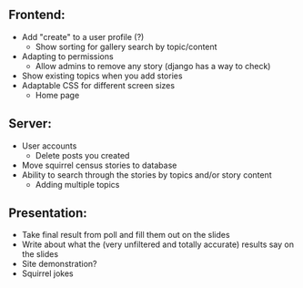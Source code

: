 ## **Frontend:**

-   Add "create" to a user profile (?)
    -   Show sorting for gallery search by topic/content
-   Adapting to permissions
    -   Allow admins to remove any story (django has a way to check)
-   Show existing topics when you add stories
-   Adaptable CSS for different screen sizes
    -   Home page

## **Server:**

-   User accounts
    -   Delete posts you created
-   Move squirrel census stories to database
-   Ability to search through the stories by topics and/or story content
    -   Adding multiple topics

## **Presentation:**

-   Take final result from poll and fill them out on the slides
-   Write about what the (very unfiltered and totally accurate) results say on the slides
-   Site demonstration?
-   Squirrel jokes
